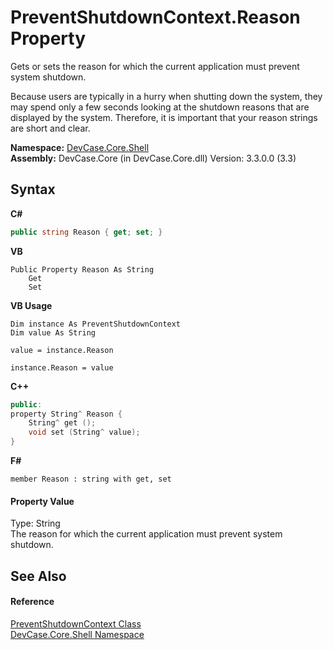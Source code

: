 # PreventShutdownContext.Reason Property 
 

Gets or sets the reason for which the current application must prevent system shutdown. 

 Because users are typically in a hurry when shutting down the system, they may spend only a few seconds looking at the shutdown reasons that are displayed by the system. Therefore, it is important that your reason strings are short and clear.

**Namespace:**&nbsp;<a href="N_DevCase_Core_Shell">DevCase.Core.Shell</a><br />**Assembly:**&nbsp;DevCase.Core (in DevCase.Core.dll) Version: 3.3.0.0 (3.3)

## Syntax

**C#**<br />
``` C#
public string Reason { get; set; }
```

**VB**<br />
``` VB
Public Property Reason As String
	Get
	Set
```

**VB Usage**<br />
``` VB Usage
Dim instance As PreventShutdownContext
Dim value As String

value = instance.Reason

instance.Reason = value
```

**C++**<br />
``` C++
public:
property String^ Reason {
	String^ get ();
	void set (String^ value);
}
```

**F#**<br />
``` F#
member Reason : string with get, set

```


#### Property Value
Type: String<br />The reason for which the current application must prevent system shutdown.

## See Also


#### Reference
<a href="T_DevCase_Core_Shell_PreventShutdownContext">PreventShutdownContext Class</a><br /><a href="N_DevCase_Core_Shell">DevCase.Core.Shell Namespace</a><br />